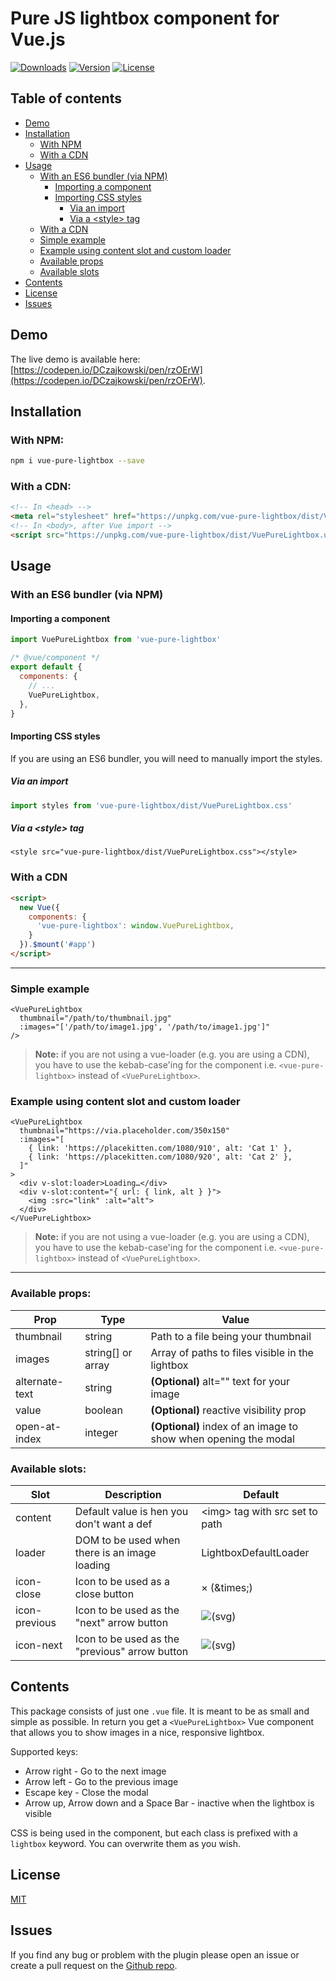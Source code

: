 # Pure JS lightbox component for Vue.js
<a href="https://www.npmjs.com/package/vue-pure-lightbox"><img src="https://img.shields.io/npm/dt/vue-pure-lightbox.svg" alt="Downloads"></a>
<a href="https://www.npmjs.com/package/vue-pure-lightbox"><img src="https://img.shields.io/npm/v/vue-pure-lightbox.svg" alt="Version"></a>
<a href="https://spdx.org/licenses/MIT.html"><img src="https://img.shields.io/npm/l/vue-pure-lightbox.svg" alt="License"></a>

## Table of contents
* [Demo](#demo)
* [Installation](#installation)
  * [With NPM](#with-npm)
  * [With a CDN](#with-a-cdn)
* [Usage](#usage)
  * [With an ES6 bundler (via NPM)](#with-an-es6-bundler-via-npm)
    * [Importing a component](#importing-a-component)
    * [Importing CSS styles](#importing-css-styles)
      * [Via an import](#via-an-import)
      * [Via a &lt;style&gt; tag](#via-a-style-tag)
  * [With a CDN](#with-a-cdn)
  * [Simple example](#simple-example)
  * [Example using content slot and custom loader](#example-using-content-slot-and-custom-loader)
  * [Available props](#available-props)
  * [Available slots](#available-slots)
* [Contents](#contents)
* [License](#license)
* [Issues](#issues)

## Demo
The live demo is available here: [https://codepen.io/DCzajkowski/pen/rzOErW](https://codepen.io/DCzajkowski/pen/rzOErW).

## Installation
### With NPM:
```bash
npm i vue-pure-lightbox --save
```

### With a CDN:
```html
<!-- In <head> -->
<meta rel="stylesheet" href="https://unpkg.com/vue-pure-lightbox/dist/VuePureLightbox.css">
<!-- In <body>, after Vue import -->
<script src="https://unpkg.com/vue-pure-lightbox/dist/VuePureLightbox.umd.min.js"></script>
```

## Usage
### With an ES6 bundler (via NPM)

#### Importing a component
```js
import VuePureLightbox from 'vue-pure-lightbox'

/* @vue/component */
export default {
  components: {
    // ...
    VuePureLightbox,
  },
}
```

#### Importing CSS styles

If you are using an ES6 bundler, you will need to manually import the styles.

##### Via an import
```js
import styles from 'vue-pure-lightbox/dist/VuePureLightbox.css'
```

##### Via a &lt;style&gt; tag
```vue
<style src="vue-pure-lightbox/dist/VuePureLightbox.css"></style>
```

### With a CDN
```html
<script>
  new Vue({
    components: {
      'vue-pure-lightbox': window.VuePureLightbox,
    }
  }).$mount('#app')
</script>
```

---

### Simple example

```vue
<VuePureLightbox
  thumbnail="/path/to/thumbnail.jpg"
  :images="['/path/to/image1.jpg', '/path/to/image1.jpg']"
/>
```

> **Note:** if you are not using a vue-loader (e.g. you are using a CDN), you have to use the kebab-case'ing for the component i.e. `<vue-pure-lightbox>` instead of `<VuePureLightbox>`.

### Example using content slot and custom loader

```vue
<VuePureLightbox
  thumbnail="https://via.placeholder.com/350x150"
  :images="[
    { link: 'https://placekitten.com/1080/910', alt: 'Cat 1' },
    { link: 'https://placekitten.com/1080/920', alt: 'Cat 2' },
  ]"
>
  <div v-slot:loader>Loading…</div>
  <div v-slot:content="{ url: { link, alt } }">
    <img :src="link" :alt="alt">
  </div>
</VuePureLightbox>
```

> **Note:** if you are not using a vue-loader (e.g. you are using a CDN), you have to use the kebab-case'ing for the component i.e. `<vue-pure-lightbox>` instead of `<VuePureLightbox>`.

---

### Available props:

| Prop           | Type              | Value                                                           |
| -------------- | ----------------- | --------------------------------------------------------------- |
| thumbnail      | string            | Path to a file being your thumbnail                             |
| images         | string[] or array | Array of paths to files visible in the lightbox                 |
| alternate-text | string            | **(Optional)** alt="" text for your image                       |
| value          | boolean           | **(Optional)** reactive visibility prop                         |
| open-at-index  | integer           | **(Optional)** index of an image to show when opening the modal |

### Available slots:
| Slot          | Description                                    | Default                                   |
| ------------- | ---------------------------------------------- | ----------------------------------------- |
| content       | Default value is hen you don't want a def      | &lt;img&gt; tag with src set to path      |
| loader        | DOM to be used when there is an image loading  | LightboxDefaultLoader                     |
| icon-close    | Icon to be used as a close button              | &times; (&amp;times;)                     |
| icon-previous | Icon to be used as the "next" arrow button     | ![](https://i.imgur.com/HcdxJmd.png)(svg) |
| icon-next     | Icon to be used as the "previous" arrow button | ![](https://i.imgur.com/oErSVk3.png)(svg) |

## Contents
This package consists of just one `.vue` file. It is meant to be as small and simple as possible.
In return you get a `<VuePureLightbox>` Vue component that allows you to show images in a nice, responsive lightbox.

Supported keys:
- Arrow right - Go to the next image
- Arrow left - Go to the previous image
- Escape key - Close the modal
- Arrow up, Arrow down and a Space Bar - inactive when the lightbox is visible

CSS is being used in the component, but each class is prefixed with a `lightbox` keyword. You can overwrite them as you wish.

## License
[MIT](https://github.com/DCzajkowski/vue-pure-lightbox/blob/3.0.0/LICENSE)

## Issues
If you find any bug or problem with the plugin please open an issue or create a pull request on the [Github repo](https://github.com/DCzajkowski/vue-pure-lightbox).
